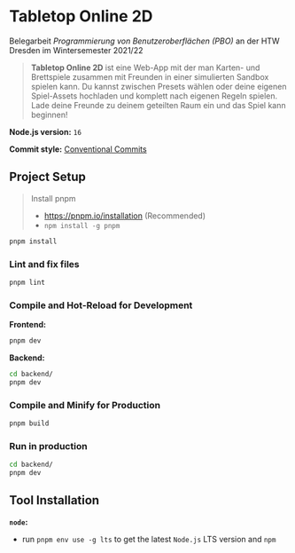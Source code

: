 # Tabletop Online 2D
Belegarbeit _Programmierung von Benutzeroberflächen (PBO)_ an der HTW Dresden im Wintersemester 2021/22

> **Tabletop Online 2D** ist eine Web-App mit der man Karten- und Brettspiele zusammen mit Freunden in einer simulierten Sandbox spielen kann. Du kannst zwischen Presets wählen oder deine eigenen Spiel-Assets hochladen und komplett nach eigenen Regeln spielen. Lade deine Freunde zu deinem geteilten Raum ein und das Spiel kann beginnen!

**Node.js version:** `16`

**Commit style:** [Conventional Commits](https://github.com/DrJume/tabletop-online/blob/main/docs/Conventional%20Commits.md)

## Project Setup

> Install pnpm <br>
> - https://pnpm.io/installation (Recommended) <br>
> - `npm install -g pnpm`

```sh
pnpm install
```

### Lint and fix files

```sh
pnpm lint
```
### Compile and Hot-Reload for Development

**Frontend:**
```sh
pnpm dev
```

**Backend:**
```sh
cd backend/
pnpm dev
```

### Compile and Minify for Production

```sh
pnpm build
```

### Run in production

```sh
cd backend/
pnpm dev
```

## Tool Installation

**`node`:**

- run `pnpm env use -g lts` to get the latest `Node.js` LTS version and `npm`
